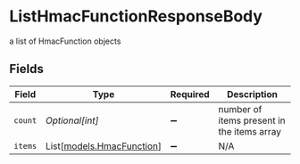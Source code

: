 # ListHmacFunctionResponseBody

a list of HmacFunction objects


## Fields

| Field                                                  | Type                                                   | Required                                               | Description                                            |
| ------------------------------------------------------ | ------------------------------------------------------ | ------------------------------------------------------ | ------------------------------------------------------ |
| `count`                                                | *Optional[int]*                                        | :heavy_minus_sign:                                     | number of items present in the items array             |
| `items`                                                | List[[models.HmacFunction](../models/hmacfunction.md)] | :heavy_minus_sign:                                     | N/A                                                    |